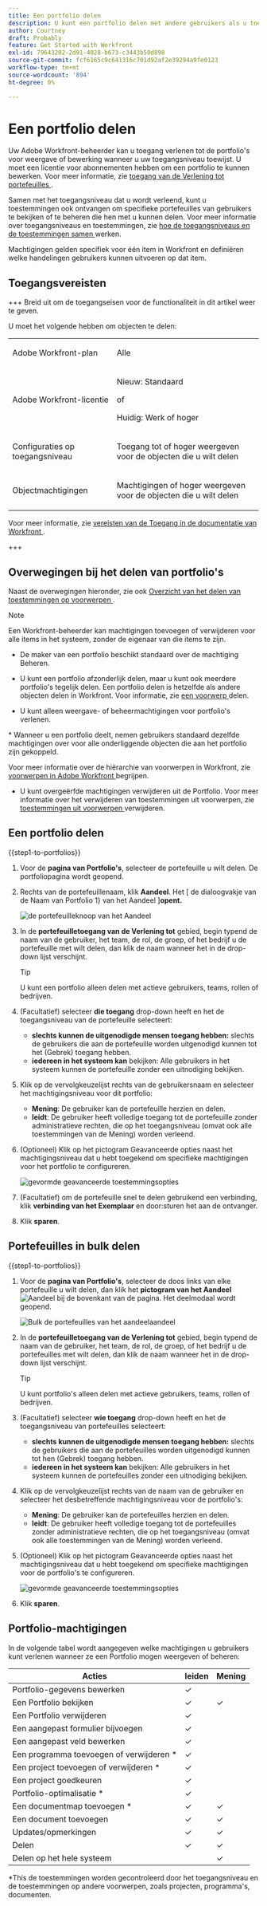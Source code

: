 ```yaml
---
title: Een portfolio delen
description: U kunt een portfolio delen met andere gebruikers als u toegangsrechten hebt.
author: Courtney
draft: Probably
feature: Get Started with Workfront
exl-id: 79643202-2d91-4028-b673-c3443b50d898
source-git-commit: fcf6165c9c641316c701d92af2e39294a9fe0123
workflow-type: tm+mt
source-wordcount: '894'
ht-degree: 0%

---
```


# Een portfolio delen

Uw Adobe Workfront-beheerder kan u toegang verlenen tot de portfolio&#39;s voor weergave of bewerking wanneer u uw toegangsniveau toewijst. U moet een licentie voor abonnementen hebben om een portfolio te kunnen bewerken. Voor meer informatie, zie [ toegang van de Verlening tot portefeuilles ](../../administration-and-setup/add-users/configure-and-grant-access/grant-access-portfolios.md).

Samen met het toegangsniveau dat u wordt verleend, kunt u toestemmingen ook ontvangen om specifieke portefeuilles van gebruikers te bekijken of te beheren die hen met u kunnen delen. Voor meer informatie over toegangsniveaus en toestemmingen, zie [ hoe de toegangsniveaus en de toestemmingen samen ](../../administration-and-setup/add-users/access-levels-and-object-permissions/how-access-levels-permissions-work-together.md) werken.

Machtigingen gelden specifiek voor één item in Workfront en definiëren welke handelingen gebruikers kunnen uitvoeren op dat item.


## Toegangsvereisten

+++ Breid uit om de toegangseisen voor de functionaliteit in dit artikel weer te geven.

U moet het volgende hebben om objecten te delen:

<table style="table-layout:auto"> 
 <col> 
 <col> 
 <tbody> 
  <tr> 
   <td role="rowheader">Adobe Workfront-plan</td> 
   <td> <p>Alle </p> </td> 
  </tr> 
  <tr> 
   <td role="rowheader">Adobe Workfront-licentie</td> 
   <td> <p>Nieuw: Standaard</p> 
   of
   <p>Huidig: Werk of hoger</p>
   </td> 
  </tr> 
  <tr> 
   <td role="rowheader">Configuraties op toegangsniveau</td> 
   <td> <p>Toegang tot of hoger weergeven voor de objecten die u wilt delen</p> </td> 
  </tr> 
  <tr> 
   <td role="rowheader">Objectmachtigingen</td> 
   <td> <p>Machtigingen of hoger weergeven voor de objecten die u wilt delen</p></td> 
  </tr> 
 </tbody> 
</table>

Voor meer informatie, zie [ vereisten van de Toegang in de documentatie van Workfront ](/help/quicksilver/administration-and-setup/add-users/access-levels-and-object-permissions/access-level-requirements-in-documentation.md).

+++

## Overwegingen bij het delen van portfolio&#39;s

Naast de overwegingen hieronder, zie ook [ Overzicht van het delen van toestemmingen op voorwerpen ](../../workfront-basics/grant-and-request-access-to-objects/sharing-permissions-on-objects-overview.md).

>[!NOTE]
>
>Een Workfront-beheerder kan machtigingen toevoegen of verwijderen voor alle items in het systeem, zonder de eigenaar van die items te zijn.

* De maker van een portfolio beschikt standaard over de machtiging Beheren.
* U kunt een portfolio afzonderlijk delen, maar u kunt ook meerdere portfolio&#39;s tegelijk delen. Een portfolio delen is hetzelfde als andere objecten delen in Workfront. Voor informatie, zie [ een voorwerp ](../../workfront-basics/grant-and-request-access-to-objects/share-an-object.md) delen.

* U kunt alleen weergave- of beheermachtigingen voor portfolio&#39;s verlenen.
</span>
* Wanneer u een portfolio deelt, nemen gebruikers standaard dezelfde machtigingen over voor alle onderliggende objecten die aan het portfolio zijn gekoppeld.

Voor meer informatie over de hiërarchie van voorwerpen in Workfront, zie [ voorwerpen in Adobe Workfront ](../../workfront-basics/navigate-workfront/workfront-navigation/understand-objects.md) begrijpen.

* U kunt overgeërfde machtigingen verwijderen uit de Portfolio. Voor meer informatie over het verwijderen van toestemmingen uit voorwerpen, zie [ toestemmingen uit voorwerpen ](../../workfront-basics/grant-and-request-access-to-objects/remove-permissions-from-objects.md) verwijderen.

## Een portfolio delen

{{step1-to-portfolios}}

1. Voor de **pagina van Portfolio&#39;s**, selecteer de portefeuille u wilt delen. De portfoliopagina wordt geopend.

1. Rechts van de portefeuillenaam, klik **Aandeel**. Het [ de dialoogvakje van de Naam van Portfolio 1&rbrace; van het Aandeel ]&#x200B;**opent.**

   ![ de portefeuilleknoop van het Aandeel ](assets/share-portfolio-button.png)

1. In de **portefeuilletoegang van de Verlening tot** gebied, begin typend de naam van de gebruiker, het team, de rol, de groep, of het bedrijf u de portefeuille met wilt delen, dan klik de naam wanneer het in de drop-down lijst verschijnt.

   >[!TIP]
   >
   >U kunt een portfolio alleen delen met actieve gebruikers, teams, rollen of bedrijven.


1. (Facultatief) selecteer **die toegang** drop-down heeft en het de toegangsniveau van de portefeuille selecteert:

   * **slechts kunnen de uitgenodigde mensen toegang hebben:** slechts de gebruikers die aan de portefeuille worden uitgenodigd kunnen tot het (Gebrek) toegang hebben.
   * **iedereen in het systeem kan** bekijken: Alle gebruikers in het systeem kunnen de portefeuille zonder een uitnodiging bekijken.

1. Klik op de vervolgkeuzelijst rechts van de gebruikersnaam en selecteer het machtigingsniveau voor dit portfolio:

   * **Mening**: De gebruiker kan de portefeuille herzien en delen.
   * **leidt**: De gebruiker heeft volledige toegang tot de portefeuille zonder administratieve rechten, die op het toegangsniveau (omvat ook alle toestemmingen van de Mening) worden verleend.

1. (Optioneel) Klik op het pictogram Geavanceerde opties naast het machtigingsniveau dat u hebt toegekend om specifieke machtigingen voor het portfolio te configureren.

   ![ gevormde geavanceerde toestemmingsopties ](assets/advanced-options-icon.png)

1. (Facultatief) om de portefeuille snel te delen gebruikend een verbinding, klik **verbinding van het Exemplaar** en door:sturen het aan de ontvanger.

1. Klik **sparen**.

## Portefeuilles in bulk delen

{{step1-to-portfolios}}

1. Voor de **pagina van Portfolio&#39;s**, selecteer de doos links van elke portefeuille u wilt delen, dan klik het **pictogram van het Aandeel** ![ Aandeel ](assets/share-icon.png) bij de bovenkant van de pagina. Het deelmodaal wordt geopend.

   ![ Bulk de portefeuilles van het aandeelaandeel ](assets/bulk-share-portfolios.png)

1. In de **portefeuilletoegang van de Verlening tot** gebied, begin typend de naam van de gebruiker, het team, de rol, de groep, of het bedrijf u de portefeuilles met wilt delen, dan klik de naam wanneer het in de drop-down lijst verschijnt.

   >[!TIP]
   >
   >U kunt portfolio&#39;s alleen delen met actieve gebruikers, teams, rollen of bedrijven.


1. (Facultatief) selecteer **wie toegang** drop-down heeft en het de toegangsniveau van portefeuilles selecteert:

   * **slechts kunnen de uitgenodigde mensen toegang hebben:** slechts de gebruikers die aan de portefeuilles worden uitgenodigd kunnen tot hen (Gebrek) toegang hebben.
   * **iedereen in het systeem kan** bekijken: Alle gebruikers in het systeem kunnen de portefeuilles zonder een uitnodiging bekijken.


1. Klik op de vervolgkeuzelijst rechts van de naam van de gebruiker en selecteer het desbetreffende machtigingsniveau voor de portfolio&#39;s:

   * **Mening**: De gebruiker kan de portefeuilles herzien en delen.
   * **leidt**: De gebruiker heeft volledige toegang tot de portefeuilles zonder administratieve rechten, die op het toegangsniveau (omvat ook alle toestemmingen van de Mening) worden verleend.

1. (Optioneel) Klik op het pictogram Geavanceerde opties naast het machtigingsniveau dat u hebt toegekend om specifieke machtigingen voor de portfolio&#39;s te configureren.

   ![ gevormde geavanceerde toestemmingsopties ](assets/advanced-options-icon.png)

1. Klik **sparen**.


## Portfolio-machtigingen

In de volgende tabel wordt aangegeven welke machtigingen u gebruikers kunt verlenen wanneer ze een Portfolio mogen weergeven of beheren:

| **Acties** | **leiden** | **Mening** |
|---|---|---|
| Portfolio-gegevens bewerken | ✓ |   |
| Een Portfolio bekijken | ✓ | ✓ |
| Een Portfolio verwijderen | ✓ |   |
| Een aangepast formulier bijvoegen | ✓ |   |
| Een aangepast veld bewerken | ✓ |   |
| Een programma toevoegen of verwijderen &#42; | ✓ |   |
| Een project toevoegen of verwijderen &#42; | ✓ |   |
| Een project goedkeuren | ✓ |   |
| Portfolio-optimalisatie &#42; | ✓ |   |
| Een documentmap toevoegen &#42; | ✓ | ✓ |
| Een document toevoegen | ✓ | ✓ |
| Updates/opmerkingen | ✓ | ✓ |
| Delen | ✓ | ✓ |
| Delen op het hele systeem |   | ✓ |

*This de toestemmingen worden gecontroleerd door het toegangsniveau en de toestemmingen op andere voorwerpen, zoals projecten, programma&#39;s, documenten.

